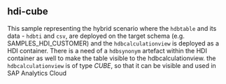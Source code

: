 ## hdi-cube

This sample representing the hybrid scenario where the `hdbtable` and its data - `hdbti` and `csv`, are deployed on the target schema 
(e.g. SAMPLES_HDI_CUSTOMER) and the `hdbcalculationview` is deployed as a HDI container. 
There is a need of a `hdbsynonym` artefact within the HDI container as well to make the table visible to the hdbcalculationview.
the `hdbcalculationview` is of type *CUBE*, so that it can be visible and used in SAP Analytics Cloud
